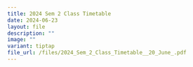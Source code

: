 ```yaml
---
title: 2024 Sem 2 Class Timetable
date: 2024-06-23
layout: file
description: ""
image: ""
variant: tiptap
file_url: /files/2024_Sem_2_Class_Timetable__20_June_.pdf
---
```

